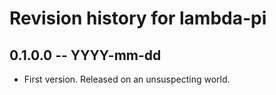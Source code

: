 # Revision history for lambda-pi

## 0.1.0.0 -- YYYY-mm-dd

* First version. Released on an unsuspecting world.

